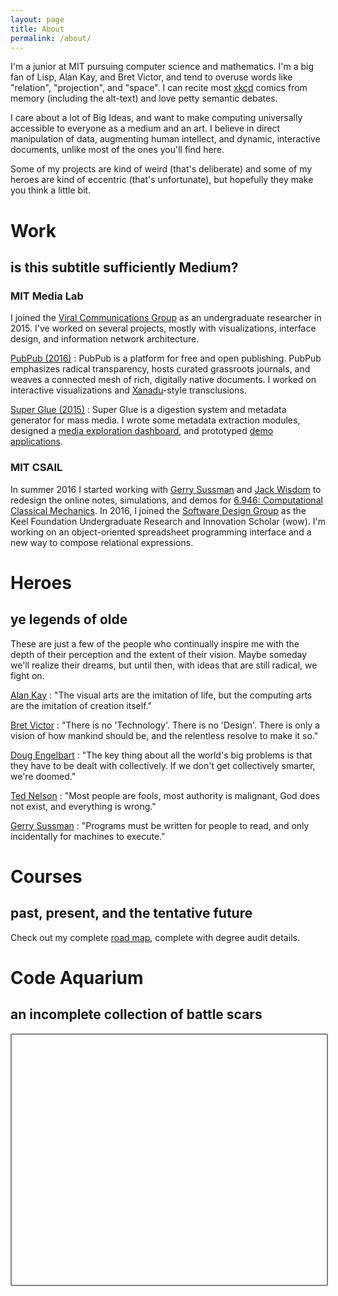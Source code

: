 ```yaml
---
layout: page
title: About
permalink: /about/
---
```


<script src="https://d3js.org/d3.v4.min.js"></script>

I'm a junior at MIT pursuing computer science and mathematics. 
I'm a big fan of Lisp, Alan Kay, and Bret Victor, and tend to overuse 
words like "relation", "projection", and "space".
I can recite most [xkcd](https://xkcd.com) comics from memory 
(including the alt-text) and love petty semantic debates. 

I care about a lot of Big Ideas, and want to make computing universally 
accessible to everyone as a medium and an art. I believe in direct manipulation of data,
augmenting human intellect, and dynamic, interactive documents, unlike most of the ones you'll find here.

Some of my projects are kind of weird (that's deliberate) and some
of my heroes are kind of eccentric (that's unfortunate), but hopefully 
they make you think a little bit.

# Work

## is this subtitle sufficiently Medium?

### MIT Media Lab

I joined the [Viral Communications Group](http://viral.media.mit.edu/) as an undergraduate researcher in 2015.
I've worked on several projects, mostly with visualizations, interface design, and information network architecture.

[PubPub (2016)](http://pubpub.org)
: PubPub is a platform for free and open publishing. PubPub
  emphasizes radical transparency, hosts curated grassroots
  journals, and weaves a connected mesh of rich,
  digitally native documents. I worked on interactive visualizations and
  [Xanadu](http://xanadu.com)-style transclusions.

[Super Glue (2015)](http://viral.pubpub.org/pub/super-glue)
: Super Glue is a digestion system and metadata generator for mass media.
  I wrote some metadata extraction modules, designed a
  [media exploration dashboard](http://super-glue-dashboard.herokuapp.com),
  and prototyped [demo applications](http://viral.pubpub.org/pub/super-cuts).

### MIT CSAIL

In summer 2016 I started working with [Gerry Sussman](https://en.wikipedia.org/wiki/Gerald_Jay_Sussman)
and [Jack Wisdom](https://en.wikipedia.org/wiki/Jack_Wisdom) to redesign the online notes, simulations,
and demos for [6.946: Computational Classical Mechanics](http://groups.csail.mit.edu/mac/users/gjs/6946/).
In 2016, I joined the [Software Design Group](http://sdg.csail.mit.edu/) as the Keel Foundation Undergraduate Research and Innovation Scholar (wow).
I'm working on an object-oriented spreadsheet programming interface and a new way to compose relational expressions.

# Heroes

## ye legends of olde

These are just a few of the people who continually inspire me with the depth of their perception and the extent of their
vision. Maybe someday we'll realize their dreams, but until then, with ideas that are still radical, we fight on.

[Alan Kay](https://en.wikipedia.org/wiki/Alan_Kay)
: "The visual arts are the imitation of life, but the computing arts are the imitation of creation itself."

[Bret Victor](http://worrydream.com)
: "There is no 'Technology'. There is no 'Design'.
  There is only a vision of how mankind should be, and the relentless resolve to make it so."

[Doug Engelbart](https://en.wikipedia.org/wiki/Douglas_Engelbart)
: "The key thing about all the world's big problems is that they have
  to be dealt with collectively. If we don't get collectively smarter, we're doomed."

[Ted Nelson](https://en.wikipedia.org/wiki/Ted_Nelson)
: "Most people are fools, most authority is malignant, God does not exist, and everything is wrong."

[Gerry Sussman](https://en.wikipedia.org/wiki/Gerald_Jay_Sussman)
: "Programs must be written for people to read, and only incidentally for machines to execute."

# Courses

## past, present, and the tentative future

Check out my complete [road map](https://courseroad.mit.edu/#joelg), complete with degree audit details.

# Code Aquarium

## an incomplete collection of battle scars

<div id="container" style="width: 100%; height: 400px; border: 2px solid #828282; border-radius: 2px">
  <svg id="aquarium"></svg>
</div>

<script src="{{ site.baseurl }}/assets/js/aquarium.js" type="text/javascript" charset="utf-8"></script>
